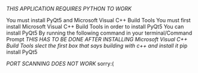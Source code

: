 *THIS APPLICATION REQUIRES PYTHON TO WORK*



You must install PyQt5 and Microsoft Visual C++ Build Tools
You must first install Microsoft Visual C++ Build Tools in order to install PyQt5 
You can install PyQt5 By running the following command in your terminal/Command Prompt *THIS HAS TO BE DONE AFTER INSTALLING  Microsoft Visual C++ Build Tools slect the first box that says building with c++ and install it*
pip install PyQt5



*PORT SCANNING DOES NOT WORK* sorry:(
